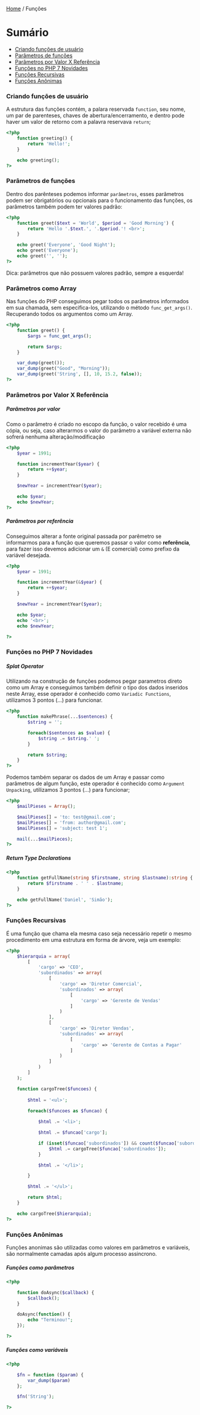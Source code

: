 [Home](../README.md) / Funções

# Sumário

- [Criando funções de usuário](#criando-funções-de-usuario)
- [Parâmetros de funções](#parâmetros-de-funções)
- [Parâmetros por Valor X Referência](#parâmetros-por-valor-x-referência)
- [Funções no PHP 7 Novidades](#funções-no-php-7-novidades)
- [Funções Recursivas](#funções-recursivas)
- [Funções Anônimas](#funções-anônimas)

### Criando funções de usuário

A estrutura das funções contém, a palara reservada `function`, seu nome, um par de parenteses, chaves de abertura/encerramento, e dentro pode haver um valor de retorno com a palavra reservava `return`;

```php
<?php 
    function greeting() {
        return 'Hello!';
    }

    echo greeting();
?>
```

### Parâmetros de funções

Dentro dos parênteses podemos informar `parâmetros`, esses parâmetros podem ser obrigatórios
ou opcionais para o funcionamento das funções, os parâmetros também podem ter valores padrão:

```php
<?php 
    function greet($text = 'World', $period = 'Good Morning') {
        return 'Hello '.$text.', '.$period.'! <br>'; 
    }

    echo greet('Everyone', 'Good Night');
    echo greet('Everyone');
    echo greet('', '');
?>
```

Dica: parâmetros que não possuem valores padrão, sempre a esquerda!


### Parâmetros como Array

Nas funções do PHP conseguimos pegar todos os parâmetros informados em sua chamada,
sem especifica-los, utilizando o método `func_get_args()`. Recuperando todos os argumentos
como um Array.

```php
<?php 
    function greet() {
        $args = func_get_args();

        return $args;
    }

    var_dump(greet());
    var_dump(greet("Good", "Morning"));
    var_dump(greet('String', [], 10, 15.2, false));
?>
```

### Parâmetros por Valor X Referência

##### Parâmetros por valor

Como o parâmetro é criado no escopo da função, o valor recebido é uma cópia, ou seja, 
caso alterarmos o valor do parâmetro a variável externa não sofrerá nenhuma alteração/modificação

```php
<?php 
    $year = 1991;

    function incrementYear($year) {
        return ++$year;
    }

    $newYear = incrementYear($year);

    echo $year;
    echo $newYear;
?>
```

##### Parâmetros por referência

Conseguimos alterar a fonte original passada por parêmetro se informarmos para a função que
queremos passar o valor como **referência**, para fazer isso devemos adicionar um `&` (E comercial) como prefixo
da variável desejada.

```php
<?php 
    $year = 1991;

    function incrementYear(&$year) {
        return ++$year;
    }

    $newYear = incrementYear($year);

    echo $year;
    echo '<br>';
    echo $newYear;

?>
```

### Funções no PHP 7 Novidades

##### Splat Operator

Utilizando na construção de funções podemos pegar parametros direto como um Array 
e conseguimos também definir o tipo dos dados inseridos neste Array, esse operador é conhecido como `Variadic Functions`,
utilizamos 3 pontos (...) para funcionar.

```php
<?php 
    function makePhrase(...$sentences) {
        $string = '';

        foreach($sentences as $value) {
            $string .= $string.' ';
        }

        return $string;
    }
?>
```

Podemos também separar os dados de um Array e passar como parâmetros de algum função, este operador é conhecido como `Argument Unpacking`,
utilizamos 3 pontos (...) para funcionar;

```php
<?php
    $mailPieses = Array();

    $mailPieses[] = 'to: test@gmail.com';
    $mailPieses[] = 'from: author@gmail.com';
    $mailPieses[] = 'subject: test 1';

    mail(...$mailPieces);
?>
```

##### Return Type Declarations

```php
<?php 
    function getFullName(string $firstname, string $lastname):string {
        return $firstname . ' ' . $lastname;
    }

    echo getFullName('Daniel', 'Simão');
?>
```

### Funções Recursivas

É uma função que chama ela mesma caso seja necessário repetir o mesmo procedimento
em uma estrutura em forma de árvore, veja um exemplo:

```php
<?php 
    $hierarquia = array(
        [
            'cargo' => 'CEO',
            'subordinados' => array(
                [
                    'cargo' => 'Diretor Comercial',
                    'subordinados' => array(
                        [
                            'cargo' => 'Gerente de Vendas'
                        ]
                    )
                ],
                [
                    'cargo' => 'Diretor Vendas',
                    'subordinados' => array(
                        [
                            'cargo' => 'Gerente de Contas a Pagar'
                        ]
                    )
                ]
            )
        ]
    );

    function cargoTree($funcoes) {
        
        $html = '<ul>';
        
        foreach($funcoes as $funcao) {

            $html .= '<li>';

            $html .= $funcao['cargo'];

            if (isset($funcao['subordinados']) && count($funcao['subordinados']) > 0) {
                $html .= cargoTree($funcao['subordinados']);
            }

            $html .= '</li>';

        }

        $html .= '</ul>'; 

        return $html;
    }

    echo cargoTree($hierarquia);
?>
```

### Funções Anônimas

Funções anonimas são utilizadas como valores em parâmetros e variáveis, 
são normalmente camadas após algum processo assincrono.

##### Funções como parâmetros

```php
<?php 

    function doAsync($callback) {
        $callback();
    }

    doAsync(function() {
        echo "Terminou!";
    });

?>
```

##### Funções como variáveis

```php
<?php 

    $fn = function ($param) {
        var_dump($param)
    };

    $fn('String');

?>
```


